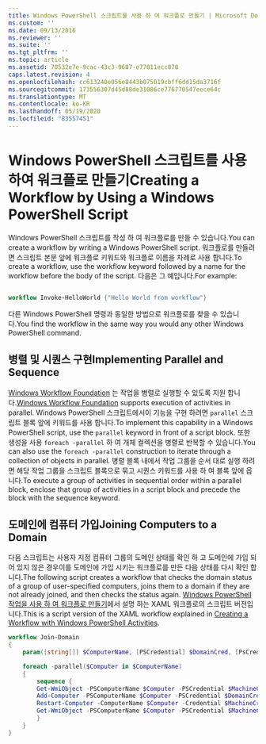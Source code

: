 ```yaml
---
title: Windows PowerShell 스크립트를 사용 하 여 워크플로 만들기 | Microsoft Docs
ms.custom: ''
ms.date: 09/13/2016
ms.reviewer: ''
ms.suite: ''
ms.tgt_pltfrm: ''
ms.topic: article
ms.assetid: 70532e7e-9cac-43c3-9687-e77011ecc878
caps.latest.revision: 4
ms.openlocfilehash: cc613240e056e8443b075019cbff6dd15da3716f
ms.sourcegitcommit: 173556307d45d88de31086ce776770547eece64c
ms.translationtype: MT
ms.contentlocale: ko-KR
ms.lasthandoff: 05/19/2020
ms.locfileid: "83557451"
---
```

# <a name="creating-a-workflow-by-using-a-windows-powershell-script"></a><span data-ttu-id="dc5f6-102">Windows PowerShell 스크립트를 사용하여 워크플로 만들기</span><span class="sxs-lookup"><span data-stu-id="dc5f6-102">Creating a Workflow by Using a Windows PowerShell Script</span></span>

<span data-ttu-id="dc5f6-103">Windows PowerShell 스크립트를 작성 하 여 워크플로를 만들 수 있습니다.</span><span class="sxs-lookup"><span data-stu-id="dc5f6-103">You can create a workflow by writing a Windows PowerShell script.</span></span> <span data-ttu-id="dc5f6-104">워크플로를 만들려면 스크립트 본문 앞에 워크플로 키워드와 워크플로 이름을 차례로 사용 합니다.</span><span class="sxs-lookup"><span data-stu-id="dc5f6-104">To create a workflow, use the workflow keyword followed by a name for the workflow before the body of the script.</span></span> <span data-ttu-id="dc5f6-105">다음은 그 예입니다.</span><span class="sxs-lookup"><span data-stu-id="dc5f6-105">For example:</span></span>

```powershell

workflow Invoke-HelloWorld {"Hello World from workflow"}
```

<span data-ttu-id="dc5f6-106">다른 Windows PowerShell 명령과 동일한 방법으로 워크플로를 찾을 수 있습니다.</span><span class="sxs-lookup"><span data-stu-id="dc5f6-106">You find the workflow in the same way you would any other Windows PowerShell command.</span></span>

## <a name="implementing-parallel-and-sequence"></a><span data-ttu-id="dc5f6-107">병렬 및 시퀀스 구현</span><span class="sxs-lookup"><span data-stu-id="dc5f6-107">Implementing Parallel and Sequence</span></span>

<span data-ttu-id="dc5f6-108">[Windows Workflow Foundation](/previous-versions/dotnet/netframework-3.5/ms735967(v=vs.90)) 는 작업을 병렬로 실행할 수 있도록 지원 합니다.</span><span class="sxs-lookup"><span data-stu-id="dc5f6-108">[Windows Workflow Foundation](/previous-versions/dotnet/netframework-3.5/ms735967(v=vs.90)) supports execution of activities in parallel.</span></span> <span data-ttu-id="dc5f6-109">Windows PowerShell 스크립트에서이 기능을 구현 하려면 `parallel` 스크립트 블록 앞에 키워드를 사용 합니다.</span><span class="sxs-lookup"><span data-stu-id="dc5f6-109">To implement this capability in a Windows PowerShell script, use the `parallel` keyword in front of a script block.</span></span> <span data-ttu-id="dc5f6-110">또한 생성을 사용 `foreach -parallel` 하 여 개체 컬렉션을 병렬로 반복할 수 있습니다.</span><span class="sxs-lookup"><span data-stu-id="dc5f6-110">You can also use the `foreach -parallel` construction to iterate through a collection of objects in parallel.</span></span> <span data-ttu-id="dc5f6-111">병렬 블록 내에서 작업 그룹을 순서 대로 실행 하려면 해당 작업 그룹을 스크립트 블록으로 묶고 시퀀스 키워드를 사용 하 여 블록 앞에 옵니다.</span><span class="sxs-lookup"><span data-stu-id="dc5f6-111">To execute a group of activities in sequential order within a parallel block, enclose that group of activities in a script block and precede the block with the sequence keyword.</span></span>

## <a name="joining-computers-to-a-domain"></a><span data-ttu-id="dc5f6-112">도메인에 컴퓨터 가입</span><span class="sxs-lookup"><span data-stu-id="dc5f6-112">Joining Computers to a Domain</span></span>

<span data-ttu-id="dc5f6-113">다음 스크립트는 사용자 지정 컴퓨터 그룹의 도메인 상태를 확인 하 고 도메인에 가입 되어 있지 않은 경우이를 도메인에 가입 시키는 워크플로를 만든 다음 상태를 다시 확인 합니다.</span><span class="sxs-lookup"><span data-stu-id="dc5f6-113">The following script creates a workflow that checks the domain status of a group of user-specified computers, joins them to a domain if they are not already joined, and then checks the status again.</span></span>
<span data-ttu-id="dc5f6-114">[Windows PowerShell 작업을 사용 하 여 워크플로 만들기](./creating-a-workflow-with-windows-powershell-activities.md)에서 설명 하는 XAML 워크플로의 스크립트 버전입니다.</span><span class="sxs-lookup"><span data-stu-id="dc5f6-114">This is a script version of the XAML workflow explained in [Creating a Workflow with Windows PowerShell Activities](./creating-a-workflow-with-windows-powershell-activities.md).</span></span>

```powershell
workflow Join-Domain
{
    param([string[]] $ComputerName, [PSCredential] $DomainCred, [PsCredential] $MachineCred)

    foreach -parallel($Computer in $ComputerName)
    {
        sequence {
        Get-WmiObject -PSComputerName $Computer -PSCredential $MachineCred
        Add-Computer -PSComputerName $Computer -PSCredential $DomainCred
        Restart-Computer -ComputerName $Computer -Credential $MachineCred -For PowerShell -Force -Wait -PSComputerName ""
        Get-WmiObject -PSComputerName $Computer -PSCredential $MachineCred
        }
    }
}
```

